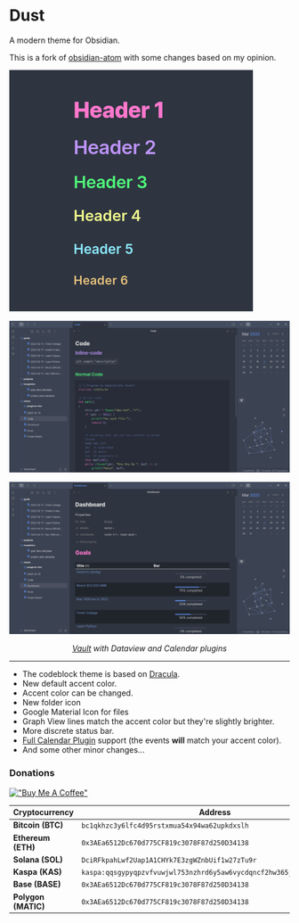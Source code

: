 # Dust

A modern theme for Obsidian.

This is a fork of [obsidian-atom](https://github.com/kognise/obsidian-atom) with some changes based on my opinion.

![Screenshot](Screenshot_4.png)

![Screenshot](Screenshot_5.png)

![Screenshot](Screenshot_6.png)

_<p align="center"> [Vault](https://github.com/chhoumann/DemoVault) with Dataview and Calendar plugins </p>_

---

- The codeblock theme is based on [Dracula](https://github.com/dracula/dracula-theme).
- New default accent color.
- Accent color can be changed.
- New folder icon
- Google Material Icon for files
- Graph View lines match the accent color but they're slightly brighter.
- More discrete status bar.
- [Full Calendar Plugin](https://github.com/davish/obsidian-full-calendar) support (the events **will** match your accent color).
- And some other minor changes...

### Donations
[!["Buy Me A Coffee"](https://www.buymeacoffee.com/assets/img/custom_images/orange_img.png)](https://www.buymeacoffee.com/ph17)

| Cryptocurrency      | Address                                                               |
| ------------------- | --------------------------------------------------------------------- |
| **Bitcoin (BTC)**   | `bc1qkhzc3y6lfc4d95rstxmua54x94wa62upkdxslh`                          |
| **Ethereum (ETH)**  | `0x3AEa6512Dc670d775CF819c3078F87d250D34138`                          |
| **Solana (SOL)**    | `DciRFkpahLwf2Uap1A1CHYk7E3zgWZnbUif1w27zTu9r`                        |
| **Kaspa (KAS)**     | `kaspa:qqsgypyqpzvfvuwjwl753nzhrd6y5aw6vycdqncf2hw365jkad7hxd85f0usm` |
| **Base (BASE)**     | `0x3AEa6512Dc670d775CF819c3078F87d250D34138`                          |
| **Polygon (MATIC)** | `0x3AEa6512Dc670d775CF819c3078F87d250D34138`                          |
